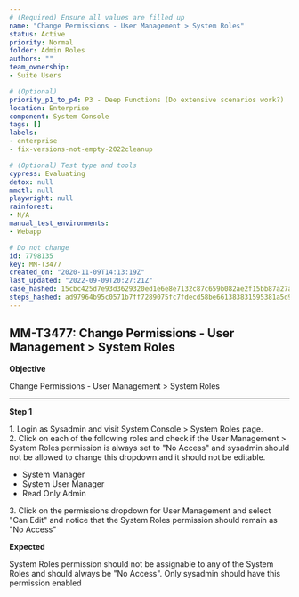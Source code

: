 ```yaml
---
# (Required) Ensure all values are filled up
name: "Change Permissions - User Management > System Roles"
status: Active
priority: Normal
folder: Admin Roles
authors: ""
team_ownership: 
- Suite Users

# (Optional)
priority_p1_to_p4: P3 - Deep Functions (Do extensive scenarios work?)
location: Enterprise
component: System Console
tags: []
labels: 
- enterprise
- fix-versions-not-empty-2022cleanup

# (Optional) Test type and tools
cypress: Evaluating
detox: null
mmctl: null
playwright: null
rainforest: 
- N/A
manual_test_environments: 
- Webapp

# Do not change
id: 7798135
key: MM-T3477
created_on: "2020-11-09T14:13:19Z"
last_updated: "2022-09-09T20:27:21Z"
case_hashed: 15cbc425d7e93d3629320ed1e6e8e7132c87c659b082ae2f15bb87a27a6c07244e40d34fca1e1215c787c04ae9834bcb
steps_hashed: ad97964b95c0571b7ff7289075fc7fdecd58be661383831595381a5d94f82ad5b1a7bdd9686c732ea7bd1348258f4074
---
```


<!-- (Auto-generated) Based on frontmatter's "key" and "name" -->

## MM-T3477: Change Permissions - User Management > System Roles

**Objective**

Change Permissions - User Management > System Roles

---

**Step 1**

1\. Login as Sysadmin and visit System Console > System Roles page.\
2\. Click on each of the following roles and check if the User Management > System Roles permission is always set to "No Access" and sysadmin should not be allowed to change this dropdown and it should not be editable.

- System Manager
- System User Manager
- Read Only Admin

3\. Click on the permissions dropdown for User Management and select "Can Edit" and notice that the System Roles permission should remain as "No Access"

**Expected**

System Roles permission should not be assignable to any of the System Roles and should always be "No Access". Only sysadmin should have this permission enabled
